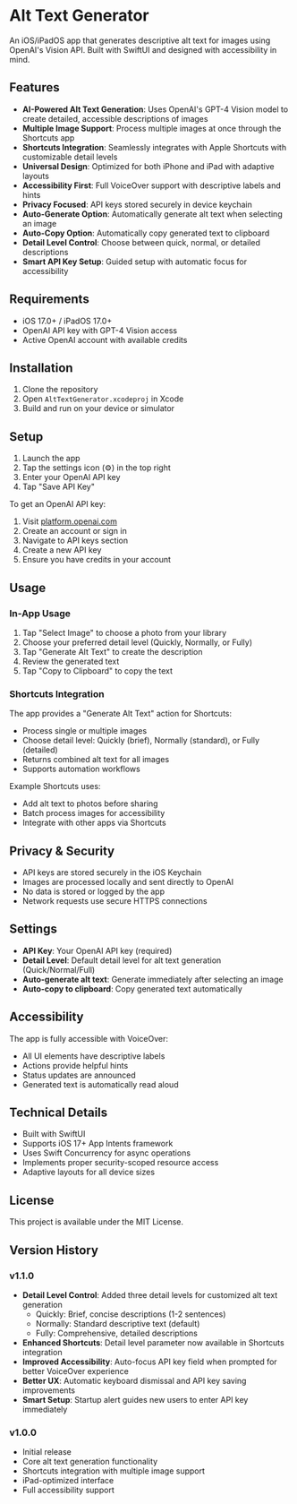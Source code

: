 # Alt Text Generator

An iOS/iPadOS app that generates descriptive alt text for images using OpenAI's Vision API. Built with SwiftUI and designed with accessibility in mind.

## Features

- **AI-Powered Alt Text Generation**: Uses OpenAI's GPT-4 Vision model to create detailed, accessible descriptions of images
- **Multiple Image Support**: Process multiple images at once through the Shortcuts app
- **Shortcuts Integration**: Seamlessly integrates with Apple Shortcuts with customizable detail levels
- **Universal Design**: Optimized for both iPhone and iPad with adaptive layouts
- **Accessibility First**: Full VoiceOver support with descriptive labels and hints
- **Privacy Focused**: API keys stored securely in device keychain
- **Auto-Generate Option**: Automatically generate alt text when selecting an image
- **Auto-Copy Option**: Automatically copy generated text to clipboard
- **Detail Level Control**: Choose between quick, normal, or detailed descriptions
- **Smart API Key Setup**: Guided setup with automatic focus for accessibility

## Requirements

- iOS 17.0+ / iPadOS 17.0+
- OpenAI API key with GPT-4 Vision access
- Active OpenAI account with available credits

## Installation

1. Clone the repository
2. Open `AltTextGenerator.xcodeproj` in Xcode
3. Build and run on your device or simulator

## Setup

1. Launch the app
2. Tap the settings icon (⚙️) in the top right
3. Enter your OpenAI API key
4. Tap "Save API Key"

To get an OpenAI API key:
1. Visit [platform.openai.com](https://platform.openai.com)
2. Create an account or sign in
3. Navigate to API keys section
4. Create a new API key
5. Ensure you have credits in your account

## Usage

### In-App Usage
1. Tap "Select Image" to choose a photo from your library
2. Choose your preferred detail level (Quickly, Normally, or Fully)
3. Tap "Generate Alt Text" to create the description
4. Review the generated text
5. Tap "Copy to Clipboard" to copy the text

### Shortcuts Integration
The app provides a "Generate Alt Text" action for Shortcuts:
- Process single or multiple images
- Choose detail level: Quickly (brief), Normally (standard), or Fully (detailed)
- Returns combined alt text for all images
- Supports automation workflows

Example Shortcuts uses:
- Add alt text to photos before sharing
- Batch process images for accessibility
- Integrate with other apps via Shortcuts

## Privacy & Security

- API keys are stored securely in the iOS Keychain
- Images are processed locally and sent directly to OpenAI
- No data is stored or logged by the app
- Network requests use secure HTTPS connections

## Settings

- **API Key**: Your OpenAI API key (required)
- **Detail Level**: Default detail level for alt text generation (Quick/Normal/Full)
- **Auto-generate alt text**: Generate immediately after selecting an image
- **Auto-copy to clipboard**: Copy generated text automatically

## Accessibility

The app is fully accessible with VoiceOver:
- All UI elements have descriptive labels
- Actions provide helpful hints
- Status updates are announced
- Generated text is automatically read aloud

## Technical Details

- Built with SwiftUI
- Supports iOS 17+ App Intents framework
- Uses Swift Concurrency for async operations
- Implements proper security-scoped resource access
- Adaptive layouts for all device sizes

## License

This project is available under the MIT License.

## Version History

### v1.1.0
- **Detail Level Control**: Added three detail levels for customized alt text generation
  - Quickly: Brief, concise descriptions (1-2 sentences)
  - Normally: Standard descriptive text (default)
  - Fully: Comprehensive, detailed descriptions
- **Enhanced Shortcuts**: Detail level parameter now available in Shortcuts integration
- **Improved Accessibility**: Auto-focus API key field when prompted for better VoiceOver experience
- **Better UX**: Automatic keyboard dismissal and API key saving improvements
- **Smart Setup**: Startup alert guides new users to enter API key immediately

### v1.0.0
- Initial release
- Core alt text generation functionality
- Shortcuts integration with multiple image support
- iPad-optimized interface
- Full accessibility support